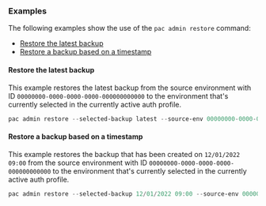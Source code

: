 ### Examples

The following examples show the use of the `pac admin restore` command:

- [Restore the latest backup](#restore-the-latest-backup)
- [Restore a backup based on a timestamp](#restore-a-backup-based-on-a-timestamp)

#### Restore the latest backup

This example restores the latest backup from the source environment with ID `00000000-0000-0000-0000-000000000000` to the environment that's currently selected in the currently active auth profile.

```powershell
pac admin restore --selected-backup latest --source-env 00000000-0000-0000-0000-000000000000
```

#### Restore a backup based on a timestamp

This example restores the backup that has been created on `12/01/2022 09:00` from the source environment with ID `00000000-0000-0000-0000-000000000000` to the environment that's currently selected in the currently active auth profile.

```powershell
pac admin restore --selected-backup 12/01/2022 09:00 --source-env 00000000-0000-0000-0000-000000000000
```
